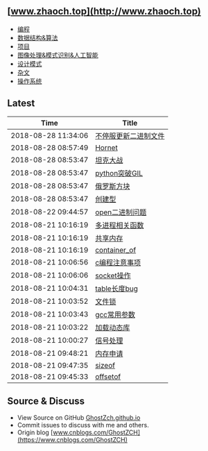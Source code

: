 ## [www.zhaoch.top](http://www.zhaoch.top)
+ [编程](编程)
+ [数据结构&算法](数据结构&算法)
+ [项目](项目)
+ [图像处理&模式识别&人工智能](图像处理&模式识别&人工智能)
+ [设计模式](设计模式)
+ [杂文](杂文)
+ [操作系统](操作系统)
## Latest 

|Time|Title|
|--|--|
|2018-08-28 11:34:06|[不停服更新二进制文件](操作系统/linux/不停服更新二进制文件.md)|
|2018-08-28 08:57:49|[Hornet](项目/Hornet.md)|
|2018-08-28 08:53:47|[坦克大战](项目/坦克大战.md)|
|2018-08-28 08:53:47|[python突破GIL](编程/python/python突破GIL.md)|
|2018-08-28 08:53:47|[俄罗斯方块](项目/俄罗斯方块.md)|
|2018-08-28 08:53:47|[创建型](设计模式/创建型.md)|
|2018-08-22 09:44:57|[open二进制问题](杂文/open二进制问题.md)|
|2018-08-21 10:16:19|[多进程相关函数](编程/c_cpp/多进程相关函数.md)|
|2018-08-21 10:16:19|[共享内存](编程/c_cpp/共享内存.md)|
|2018-08-21 10:16:19|[container_of](编程/c_cpp/container_of.md)|
|2018-08-21 10:06:56|[c编程注意事项](编程/c_cpp/c编程注意事项.md)|
|2018-08-21 10:06:06|[socket操作](编程/c_cpp/socket操作.md)|
|2018-08-21 10:04:31|[table长度bug](编程/lua/table长度bug.md)|
|2018-08-21 10:03:52|[文件锁](编程/c_cpp/文件锁.md)|
|2018-08-21 10:03:43|[gcc常用参数](编程/c_cpp/gcc常用参数.md)|
|2018-08-21 10:03:22|[加载动态库](编程/c_cpp/加载动态库.md)|
|2018-08-21 10:00:27|[信号处理](编程/c_cpp/信号处理.md)|
|2018-08-21 09:48:21|[内存申请](编程/c_cpp/内存申请.md)|
|2018-08-21 09:47:35|[sizeof](编程/c_cpp/sizeof.md)|
|2018-08-21 09:45:33|[offsetof](编程/c_cpp/offsetof.md)|

## Source & Discuss

+ View Source on GitHub [GhostZch.github.io](https://github.com/GhostZCH/GhostZch.github.io/)
+ Commit issues to discuss with me and others.
+ Origin blog [www.cnblogs.com/GhostZCH](https://www.cnblogs.com/GhostZCH)

